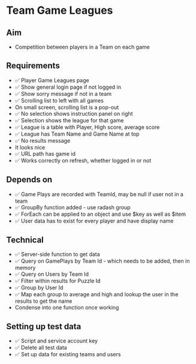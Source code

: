 Team Game Leagues
=================

Aim
---

- Competition between players in a Team on each game

Requirements
------------

- ✅ Player Game Leagues page
- ✅ Show general login page if not logged in
- ✅ Show sorry message if not in a team
- ✅ Scrolling list to left with all games
- On small screen, scrolling list is a pop-out
- ✅ No selection shows instruction panel on right
- ✅ Selection shows the league for that game
- ✅ League is a table with Player, High score, average score
- ✅ League has Team Name and Game Name at top
- ✅ No results message
- It looks nice
- ✅ URL path has game id
- ✅ Works correctly on refresh, whether logged in or not

Depends on
----------
- ✅ Game Plays are recorded with TeamId, may be null if user not in a team
- ✅ GroupBy function added - use radash group
- ✅ ForEach can be applied to an object and use $key as well as $item
- ✅ User data has to exist for every player and have display name

Technical
---------

- ✅ Server-side function to get data
- ✅ Query on GamePlays by Team Id - which needs to be added, then in memory
- ✅ Query on Users by Team Id
- ✅ Filter within results for Puzzle Id
- ✅ Group by User Id
- ✅ Map each group to average and high and lookup the user in the results to get the name
- Condense into one function once working

Setting up test data
--------------------

- ✅ Script and service account key
- ✅ Delete all test data
- ✅ Set up data for existing teams and users